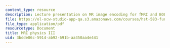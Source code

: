 ```yaml
---
content_type: resource
description: Lecture presentation on MR image encoding for fMRI and BOLD contrast.
file: https://ol-ocw-studio-app-qa.s3.amazonaws.com/courses/hst-583-functional-magnetic-resonance-imaging-data-acquisition-and-analysis-fall-2008/3bdde86c5914ab92691baa350aa4e441_1001_lw_physics3.pdf
file_type: application/pdf
resourcetype: Document
title: MRI physics III
uid: 3bdde86c-5914-ab92-691b-aa350aa4e441
---
```

